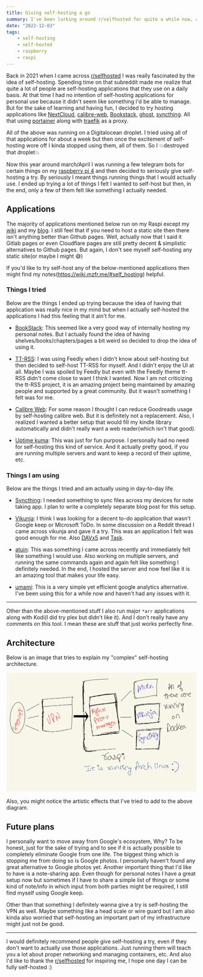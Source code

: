```yaml
---
title: Giving self-hosting a go
summary: I've been lurking around r/selfhosted for quite a while now, and decided to use old raspi to host some simple applications.
date: "2022-12-03"
tags:
    - self-hosting
    - self-hosted
    - raspberry
    - raspi
---
```


Back in 2021 when I came across [r/selfhosted](https://www.reddit.com/r/selfhosted/) I was really fascinated by the idea of self-hosting. Spending time on that subreddit made me realize that quite a lot of people are self-hosting applications that they use on a daily basis. At that time I had no intention of self-hosting applications for personal use because it didn't seem like something I'd be able to manage. But for the sake of learning and having fun, I decided to try hosting applications like [NextCloud](https://nextcloud.com/), [calibre-web](https://github.com/janeczku/calibre-web), [Bookstack](https://www.bookstackapp.com/), [ghost](https://ghost.org/), [syncthing](https://syncthing.net/). All that using [portainer](https://www.portainer.io/) along with [traefik](https://traefik.io/) as a proxy.

All of the above was running on a Digitalocean droplet. I tried using all of that applications for about a week but then once the excitement of self-hosting wore off I kinda stopped using them, all of them. So I 💥destroyed that droplet💥

Now this year around march/April I was running a few telegram bots for certain things on my [raspberry pi 4](https://www.raspberrypi.com/products/raspberry-pi-4-model-b/) and then decided to seriously give self-hosting a try. By seriously I meant things running things that I would actually use. I ended up trying a lot of things I felt I wanted to self-host but then, in the end, only a few of them felt like something I actually needed.


## Applications

The majority of applications mentioned below run on my Raspi except my [wiki](https://wiki.mzfr.me) and my [blog](https://blog.mzfr.me). I still feel that if you need to host a static site then there isn't anything better than Github pages. Well, actually now that I said it Gitlab pages or even Cloudflare pages are still pretty decent & simplistic alternatives to Github pages. But again, I don't see myself self-hosting any static site(or maybe I might 😅)

If you'd like to try self-host any of the below-mentioned applications then might find my notes(https://wiki.mzfr.me/#self_hosting) helpful.


### Things I tried

Below are the things I ended up trying because the idea of having that application was really nice in my mind but when I actually self-hosted the applications I had this feeling that it ain't for me.

* [BookStack](https://www.bookstackapp.com/): This seemed like a very good way of internally hosting my personal notes. But I actually found the idea of having shelves/books/chapters/pages a bit weird so decided to drop the idea of using it.

* [TT-RSS](https://tt-rss.org/): I was using Feedly when I didn't know about self-hosting but then decided to self-host TT-RSS for myself. And I didn't enjoy the UI at all. Maybe I was spoiled by Feedly but even with the Feedly theme tt-RSS didn't come close to want I think I wanted. Now I am not criticizing the tt-RSS project, it is an amazing project being maintained by amazing people and supported by a great community. But it wasn't something I felt was for me.

* [Calibre Web](https://github.com/janeczku/calibre-web): For some reason I thought I can reduce Goodreads usage by self-hosting calibre web. But it is definitely not a replacement. Also, I realized I wanted a better setup that would fill my kindle library automatically and didn't really want a web reader(which isn't that good).

* [Uptime kuma](https://github.com/louislam/uptime-kuma): This was just for fun purpose. I personally had no need for self-hosting this kind of service. And it actually pretty good, if you are running multiple servers and want to keep a record of their uptime, etc.

### Things I am using

Below are the things I tried and am actually using in day-to-day life.

* [Syncthing](https://syncthing.net/): I needed something to sync files across my devices for note taking app. I plan to write a completely separate blog post for this setup.

* [Vikunja](https://vikunja.io/): I think I was looking for a decent to-do application that wasn't Google keep or Microsoft ToDo. In some discussion on a Reddit thread I came across vikunja and gave it a try. This was an application I felt was good enough for me. Also [DAVx5](https://www.davx5.com/) and [Task](https://github.com/dmfs/opentasks).

* [atuin](https://github.com/ellie/atuin/): This was something I came across recently and immediately felt like something I would use. Also working on multiple servers, and running the same commands again and again felt like something I definitely needed. In the end, I hosted the server and now feel like it is an amazing tool that makes your life easy.

* [umami](https://github.com/umami-software/umami): This is a very simple yet efficient google analytics alternative. I've been using this for a while now and haven't had any issues with it.


***

Other than the above-mentioned stuff I also run major `*arr` applications along with Kodi(I did try plex but didn't like it). And I don't really have any comments on this tool. I mean these are stuff that just works perfectly fine.

## Architecture

Below is an image that tries to explain my "complex"  self-hosting architecture.

![](/images/selfhostarch.jpg)

Also, you might notice the artistic effects that I've tried to add to the above diagram.

## Future plans

I personally want to move away from Google's ecosystem, Why? To be honest, just for the sake of trying and to see if it is actually possible to completely eliminate Google from one life. The biggest thing which is stopping me from doing so is Google photos. I personally haven't found any great alternative to Google photos yet. Another important thing that I'd like to have is a note-sharing app. Even though for personal notes I have a great setup now but sometimes if I have to share a simple list of things or some kind of note/info in which input from both parties might be required, I still find myself using Google keep. 

Other than that something I definitely wanna give a try is self-hosting the VPN as well. Maybe something like a head scale or wire guard but I am also kinda also worried that self-hosting an important part of my infrastructure might just not be good.

***

I would definitely recommend people give self-hosting a try, even if they don't want to actually use those applications. Just running them will teach you a lot about proper networking and managing containers, etc. And also I'd like to thank the [r/selfhosted](https://www.reddit.com/r/selfhosted/) for inspiring me, I hope one day I can be fully self-hosted :)